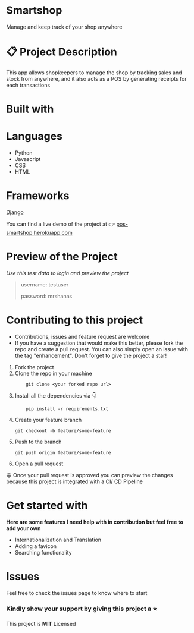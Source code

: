 # Smartshop

Manage and keep track of your shop anywhere

# 📋 Project Description

This app allows shopkeepers to manage the shop by tracking sales and stock from anywhere, and it also acts as a POS by generating receipts for each transactions

# Built with

# Languages

- Python
- Javascript
- CSS
- HTML

# Frameworks

[Django](https://djangoproject.com)

You can find a live demo of the project at 👉 [pos-smartshop.herokuapp.com](https://pos-smartshop.herokuapp.com)

# Preview of the Project

_Use this test data to login and preview the project_

> username: testuser
>
> password: mrshanas

# Contributing to this project

- Contributions, issues and feature request are welcome
- If you have a suggestion that would make this better, please fork the repo and create a pull request. You can also simply open an issue with the tag "enhancement". Don't forget to give the project a star!

1. Fork the project
2. Clone the repo in your machine
   ```git
       git clone <your forked repo url>
   ```
3. Install all the dependencies via 👇
   ```pip
       pip install -r requirements.txt
   ```
4. Create your feature branch
   ```git
   git checkout -b feature/some-feature
   ```
5. Push to the branch
   ```git
   git push origin feature/some-feature
   ```
6. Open a pull request

😀 Once your pull request is approved you can preview the changes because this project is integrated with a CI/ CD Pipeline

# Get started with

**Here are some features I need help with in contribution but feel free to add your own**

- Internationalization and Translation
- Adding a favicon
- Searching functionality

# Issues

Feel free to check the issues page to know where to start

### Kindly show your support by giving this project a ⭐

This project is **MIT** Licensed
